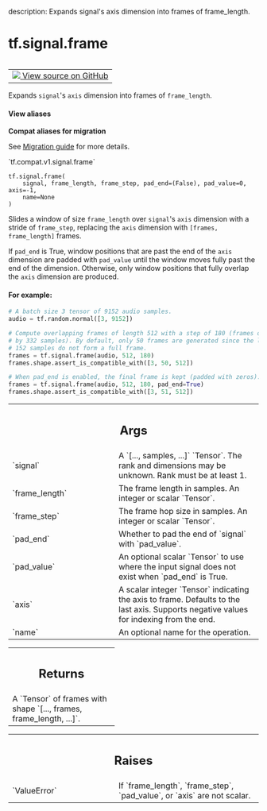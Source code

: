 description: Expands signal's axis dimension into frames of frame_length.

<div itemscope itemtype="http://developers.google.com/ReferenceObject">
<meta itemprop="name" content="tf.signal.frame" />
<meta itemprop="path" content="Stable" />
</div>

# tf.signal.frame

<!-- Insert buttons and diff -->

<table class="tfo-notebook-buttons tfo-api nocontent" align="left">
<td>
  <a target="_blank" href="https://github.com/tensorflow/tensorflow/blob/r2.2/tensorflow/python/ops/signal/shape_ops.py#L57-L214">
    <img src="https://www.tensorflow.org/images/GitHub-Mark-32px.png" />
    View source on GitHub
  </a>
</td>
</table>



Expands `signal`'s `axis` dimension into frames of `frame_length`.

<section class="expandable">
  <h4 class="showalways">View aliases</h4>
  <p>
<b>Compat aliases for migration</b>
<p>See
<a href="https://www.tensorflow.org/guide/migrate">Migration guide</a> for
more details.</p>
<p>`tf.compat.v1.signal.frame`</p>
</p>
</section>

<pre class="devsite-click-to-copy prettyprint lang-py tfo-signature-link">
<code>tf.signal.frame(
    signal, frame_length, frame_step, pad_end=(False), pad_value=0, axis=-1,
    name=None
)
</code></pre>



<!-- Placeholder for "Used in" -->

Slides a window of size `frame_length` over `signal`'s `axis` dimension
with a stride of `frame_step`, replacing the `axis` dimension with
`[frames, frame_length]` frames.

If `pad_end` is True, window positions that are past the end of the `axis`
dimension are padded with `pad_value` until the window moves fully past the
end of the dimension. Otherwise, only window positions that fully overlap the
`axis` dimension are produced.

#### For example:



```python
# A batch size 3 tensor of 9152 audio samples.
audio = tf.random.normal([3, 9152])

# Compute overlapping frames of length 512 with a step of 180 (frames overlap
# by 332 samples). By default, only 50 frames are generated since the last
# 152 samples do not form a full frame.
frames = tf.signal.frame(audio, 512, 180)
frames.shape.assert_is_compatible_with([3, 50, 512])

# When pad_end is enabled, the final frame is kept (padded with zeros).
frames = tf.signal.frame(audio, 512, 180, pad_end=True)
frames.shape.assert_is_compatible_with([3, 51, 512])
```

<!-- Tabular view -->
 <table class="responsive fixed orange">
<colgroup><col width="214px"><col></colgroup>
<tr><th colspan="2"><h2 class="add-link">Args</h2></th></tr>

<tr>
<td>
`signal`
</td>
<td>
A `[..., samples, ...]` `Tensor`. The rank and dimensions
may be unknown. Rank must be at least 1.
</td>
</tr><tr>
<td>
`frame_length`
</td>
<td>
The frame length in samples. An integer or scalar `Tensor`.
</td>
</tr><tr>
<td>
`frame_step`
</td>
<td>
The frame hop size in samples. An integer or scalar `Tensor`.
</td>
</tr><tr>
<td>
`pad_end`
</td>
<td>
Whether to pad the end of `signal` with `pad_value`.
</td>
</tr><tr>
<td>
`pad_value`
</td>
<td>
An optional scalar `Tensor` to use where the input signal
does not exist when `pad_end` is True.
</td>
</tr><tr>
<td>
`axis`
</td>
<td>
A scalar integer `Tensor` indicating the axis to frame. Defaults to
the last axis. Supports negative values for indexing from the end.
</td>
</tr><tr>
<td>
`name`
</td>
<td>
An optional name for the operation.
</td>
</tr>
</table>



<!-- Tabular view -->
 <table class="responsive fixed orange">
<colgroup><col width="214px"><col></colgroup>
<tr><th colspan="2"><h2 class="add-link">Returns</h2></th></tr>
<tr class="alt">
<td colspan="2">
A `Tensor` of frames with shape `[..., frames, frame_length, ...]`.
</td>
</tr>

</table>



<!-- Tabular view -->
 <table class="responsive fixed orange">
<colgroup><col width="214px"><col></colgroup>
<tr><th colspan="2"><h2 class="add-link">Raises</h2></th></tr>

<tr>
<td>
`ValueError`
</td>
<td>
If `frame_length`, `frame_step`, `pad_value`, or `axis` are not
scalar.
</td>
</tr>
</table>

